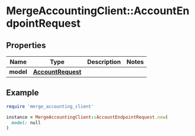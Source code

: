 # MergeAccountingClient::AccountEndpointRequest

## Properties

| Name | Type | Description | Notes |
| ---- | ---- | ----------- | ----- |
| **model** | [**AccountRequest**](AccountRequest.md) |  |  |

## Example

```ruby
require 'merge_accounting_client'

instance = MergeAccountingClient::AccountEndpointRequest.new(
  model: null
)
```

